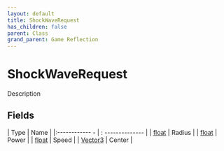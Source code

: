 ```yaml
---
layout: default
title: ShockWaveRequest
has_children: false
parent: Class
grand_parent: Game Reflection
---
```

# ShockWaveRequest
Description 

## Fields
| Type | Name |
|:------------ - | : -------------- |
| [float](game-reflection/components/float.md) | Radius |
| [float](game-reflection/components/float.md) | Power |
| [float](game-reflection/components/float.md) | Speed |
| [Vector3](game-reflection/classes/vector3.md) | Center |
